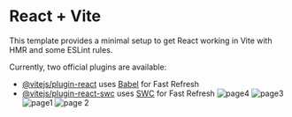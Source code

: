 # React + Vite

This template provides a minimal setup to get React working in Vite with HMR and some ESLint rules.

Currently, two official plugins are available:

- [@vitejs/plugin-react](https://github.com/vitejs/vite-plugin-react/blob/main/packages/plugin-react/README.md) uses [Babel](https://babeljs.io/) for Fast Refresh
- [@vitejs/plugin-react-swc](https://github.com/vitejs/vite-plugin-react-swc) uses [SWC](https://swc.rs/) for Fast Refresh
![page4](https://github.com/user-attachments/assets/e4623cfc-6379-47c2-86cf-813804b4d233)
![page3](https://github.com/user-attachments/assets/148f0c45-1195-4e16-b980-f84f016d1a4e)
![page1](https://github.com/user-attachments/assets/f446eff8-ecc7-4a55-a378-3f0594e9b3c1)
![page 2](https://github.com/user-attachments/assets/7349117a-37f3-4f58-ba43-2d4c706cce56)
